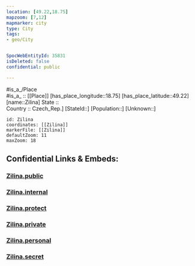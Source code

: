 ```yaml
---
location: [49.22,18.75] 
mapzoom: [7,12] 
mapmarker: city 
type: City
tags:
- geo/City


SpocWebEntityId: 35831
isDeleted: false
confidential: public

---
```

#is_a_/Place  
#is_a_ :: [[Place]] 
[has_place_longitude::18.75] 
[has_place_latitude::49.22] 
[name::Zilina] 
State ::  
Country :: Czech_Rep.] 
[StateId::] 
[Population::] 
[Unknown::] 


```leaflet
id: Zilina
coordinates: [[Zilina]] 
markerFile: [[Zilina]] 
defaultZoom: 11 
maxZoom: 18
```


## Confidential Links & Embeds: 

### [Zilina.public](/_public/\Earth\Continent\Europe\Europe~Central\Slovakia\Regions~Slovakia\Žilinský\CityZilina.public.md) 

### [Zilina.internal](/_internal/\Earth\Continent\Europe\Europe~Central\Slovakia\Regions~Slovakia\Žilinský\CityZilina.internal.md) 

### [Zilina.protect](/_protect/\Earth\Continent\Europe\Europe~Central\Slovakia\Regions~Slovakia\Žilinský\CityZilina.protect.md) 

### [Zilina.private](/_private/\Earth\Continent\Europe\Europe~Central\Slovakia\Regions~Slovakia\Žilinský\CityZilina.private.md) 

### [Zilina.personal](/_personal/\Earth\Continent\Europe\Europe~Central\Slovakia\Regions~Slovakia\Žilinský\CityZilina.personal.md) 

### [Zilina.secret](/_secret/\Earth\Continent\Europe\Europe~Central\Slovakia\Regions~Slovakia\Žilinský\CityZilina.secret.md)

